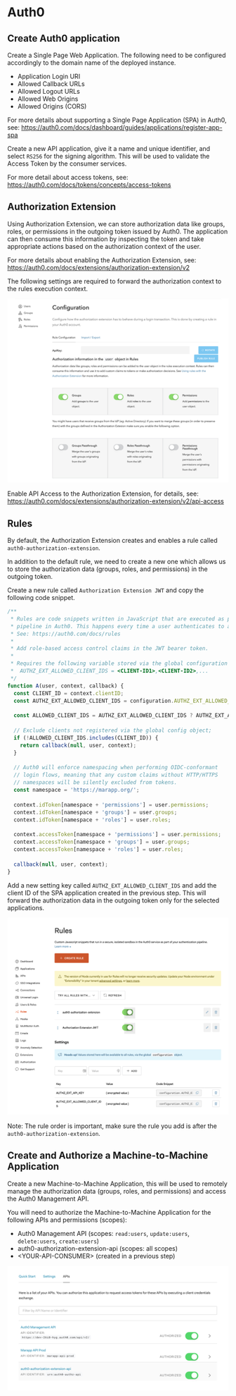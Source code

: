 # Auth0 

## Create Auth0 application

Create a Single Page Web Application. The following need to be configured accordingly to the domain name of the deployed instance.

- Application Login URI
- Allowed Callback URLs
- Allowed Logout URLs
- Allowed Web Origins
- Allowed Origins (CORS)

For more details about supporting a Single Page Application (SPA) in Auth0, see: https://auth0.com/docs/dashboard/guides/applications/register-app-spa

Create a new API application, give it a name and unique identifier, and select `RS256` for the signing algorithm. This will be used to validate the Access Token by the consumer services.

For more detail about access tokens, see: https://auth0.com/docs/tokens/concepts/access-tokens

## Authorization Extension

Using Authorization Extension, we can store authorization data like groups, roles, or permissions in the outgoing token issued by Auth0. The application can then consume this information by inspecting the token and take appropriate actions based on the authorization context of the user.

For more details about enabling the Authorization Extension, see: https://auth0.com/docs/extensions/authorization-extension/v2

The following settings are required to forward the authorization context to the rules execution context.

![](resources/auth0-authorization-extension.jpg)

Enable API Access to the Authorization Extension, for details, see: https://auth0.com/docs/extensions/authorization-extension/v2/api-access

## Rules

By default, the Authorization Extension creates and enables a rule called `auth0-authorization-extension`.

In addition to the default rule, we need to create a new one which allows us to store the authorization data (groups, roles, and permissions) in the outgoing token.

Create a new rule called `Authorization Extension JWT` and copy the following code snippet. 

```javascript
/**
 * Rules are code snippets written in JavaScript that are executed as part of the authentication
 * pipeline in Auth0. This happens every time a user authenticates to an application.
 * See: https://auth0.com/docs/rules
 *
 * Add role-based access control claims in the JWT bearer token.
 *
 * Requires the following variable stored via the global configuration object:
 *  AUTHZ_EXT_ALLOWED_CLIENT_IDS = <CLIENT-ID1>,<CLIENT-ID2>,...
 */
function A(user, context, callback) {
  const CLIENT_ID = context.clientID;
  const AUTHZ_EXT_ALLOWED_CLIENT_IDS = configuration.AUTHZ_EXT_ALLOWED_CLIENT_IDS;

  const ALLOWED_CLIENT_IDS = AUTHZ_EXT_ALLOWED_CLIENT_IDS ? AUTHZ_EXT_ALLOWED_CLIENT_IDS.split(',') : [];

  // Exclude clients not registered via the global config object;
  if (!ALLOWED_CLIENT_IDS.includes(CLIENT_ID)) {
    return callback(null, user, context);
  }

  // Auth0 will enforce namespacing when performing OIDC-conformant
  // login flows, meaning that any custom claims without HTTP/HTTPS
  // namespaces will be silently excluded from tokens.
  const namespace = 'https://marapp.org/';

  context.idToken[namespace + 'permissions'] = user.permissions;
  context.idToken[namespace + 'groups'] = user.groups;
  context.idToken[namespace + 'roles'] = user.roles;

  context.accessToken[namespace + 'permissions'] = user.permissions;
  context.accessToken[namespace + 'groups'] = user.groups;
  context.accessToken[namespace + 'roles'] = user.roles;

  callback(null, user, context);
}
```

Add a new setting key called `AUTHZ_EXT_ALLOWED_CLIENT_IDS` and add the client ID of the SPA application created in the previous step. This will forward the authorization data in the outgoing token only for the selected applications.

![](resources/auth0-rules.jpg)

Note: The rule order is important, make sure the rule you add is after the `auth0-authorization-extension`.

## Create and Authorize a Machine-to-Machine Application

Create a new Machine-to-Machine Application, this will be used to remotely manage the authorization data (groups, roles, and permissions) and access the Auth0 Management API.

You will need to authorize the Machine-to-Machine Application for the following APIs and permissions (scopes):
- Auth0 Management API (scopes: `read:users`, `update:users`, `delete:users`, `create:users`)
- auth0-authorization-extension-api (scopes: all scopes)
- \<YOUR-API-CONSUMER> (created in a previous step)

![](resources/auth0-application-access.jpg)
